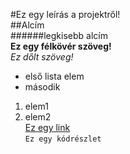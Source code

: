 #Ez egy leírás a projektről!  
##Alcím  
######legkisebb alcím  
**Ez egy félkövér szöveg!**  
*Ez dőlt szöveg!*  
- első lista elem
- második
1. elem1
2. elem2  
[Ez egy link](www.google.com)  
`Ez egy kódrészlet`  


